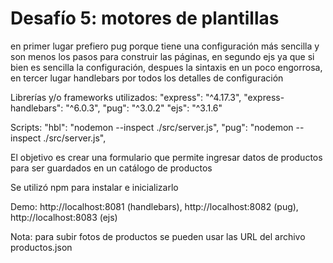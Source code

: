 # Desafío 5: motores de plantillas

en primer lugar prefiero pug porque tiene una configuración más sencilla y son menos los pasos para construir las páginas,
en segundo ejs ya que si bien es sencilla la configuración, despues la sintaxis en un poco engorrosa, 
en tercer lugar handlebars por todos los detalles de configuración

Librerías y/o frameworks utilizados:
"express": "^4.17.3",
"express-handlebars": "^6.0.3",
"pug": "^3.0.2"
"ejs": "^3.1.6"
       
Scripts:
"hbl": "nodemon --inspect ./src/server.js",
"pug": "nodemon --inspect ./src/server.js",


El objetivo es crear una formulario que permite ingresar datos de productos para ser guardados en un catálogo de productos

Se utilizó npm para instalar e inicializarlo

Demo: http://localhost:8081 (handlebars),
      http://localhost:8082 (pug),
      http://localhost:8083 (ejs)

Nota: para subir fotos de productos se pueden usar las URL del archivo productos.json